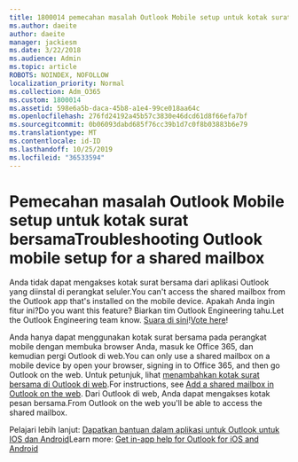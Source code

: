 ```yaml
---
title: 1800014 pemecahan masalah Outlook Mobile setup untuk kotak surat bersama
ms.author: daeite
author: daeite
manager: jackiesm
ms.date: 3/22/2018
ms.audience: Admin
ms.topic: article
ROBOTS: NOINDEX, NOFOLLOW
localization_priority: Normal
ms.collection: Adm_O365
ms.custom: 1800014
ms.assetid: 598e6a5b-daca-45b8-a1e4-99ce018aa64c
ms.openlocfilehash: 276fd24192a45b57c3830e46dcd61d8f66efa7bf
ms.sourcegitcommit: 0b06093dabd685f76cc39b1d7c0f8b03883b6e79
ms.translationtype: MT
ms.contentlocale: id-ID
ms.lasthandoff: 10/25/2019
ms.locfileid: "36533594"
---
```

# <a name="troubleshooting-outlook-mobile-setup-for-a-shared-mailbox"></a><span data-ttu-id="da9aa-102">Pemecahan masalah Outlook Mobile setup untuk kotak surat bersama</span><span class="sxs-lookup"><span data-stu-id="da9aa-102">Troubleshooting Outlook mobile setup for a shared mailbox</span></span>

<span data-ttu-id="da9aa-103">Anda tidak dapat mengakses kotak surat bersama dari aplikasi Outlook yang diinstal di perangkat seluler.</span><span class="sxs-lookup"><span data-stu-id="da9aa-103">You can't access the shared mailbox from the Outlook app that's installed on the mobile device.</span></span> <span data-ttu-id="da9aa-104">Apakah Anda ingin fitur ini?</span><span class="sxs-lookup"><span data-stu-id="da9aa-104">Do you want this feature?</span></span> <span data-ttu-id="da9aa-105">Biarkan tim Outlook Engineering tahu.</span><span class="sxs-lookup"><span data-stu-id="da9aa-105">Let the Outlook Engineering team know.</span></span> <span data-ttu-id="da9aa-106">[Suara di sini](https://go.microsoft.com/fwlink/?linked=862116)!</span><span class="sxs-lookup"><span data-stu-id="da9aa-106">[Vote here](https://go.microsoft.com/fwlink/?linked=862116)!</span></span>
  
<span data-ttu-id="da9aa-107">Anda hanya dapat menggunakan kotak surat bersama pada perangkat mobile dengan membuka browser Anda, masuk ke Office 365, dan kemudian pergi Outlook di web.</span><span class="sxs-lookup"><span data-stu-id="da9aa-107">You can only use a shared mailbox on a mobile device by open your browser, signing in to Office 365, and then go Outlook on the web.</span></span> <span data-ttu-id="da9aa-108">Untuk petunjuk, lihat [menambahkan kotak surat bersama di Outlook di web](https://support.office.com/article/add-a-shared-mailbox-to-outlook-on-the-web-98b5a90d-4e38-415d-a030-f09a4cd28207).</span><span class="sxs-lookup"><span data-stu-id="da9aa-108">For instructions, see [Add a shared mailbox in Outlook on the web](https://support.office.com/article/add-a-shared-mailbox-to-outlook-on-the-web-98b5a90d-4e38-415d-a030-f09a4cd28207).</span></span> <span data-ttu-id="da9aa-109">Dari Outlook di web, Anda dapat mengakses kotak pesan bersama.</span><span class="sxs-lookup"><span data-stu-id="da9aa-109">From Outlook on the web you'll be able to access the shared mailbox.</span></span>
  
<span data-ttu-id="da9aa-110">Pelajari lebih lanjut: [Dapatkan bantuan dalam aplikasi untuk Outlook untuk IOS dan Android](https://support.office.com/article/Get-in-app-help-for-Outlook-for-iOS-and-Android-218a22d1-9fa5-4889-b689-de1c63493243)</span><span class="sxs-lookup"><span data-stu-id="da9aa-110">Learn more: [Get in-app help for Outlook for iOS and Android](https://support.office.com/article/Get-in-app-help-for-Outlook-for-iOS-and-Android-218a22d1-9fa5-4889-b689-de1c63493243)</span></span>
  

